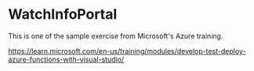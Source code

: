 # WatchInfoPortal

This is one of the sample exercise from Microsoft's Azure training. 

https://learn.microsoft.com/en-us/training/modules/develop-test-deploy-azure-functions-with-visual-studio/
